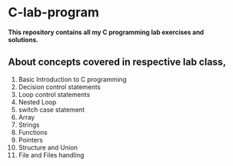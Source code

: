 <h1>C-lab-program</h1>
<p><b>This repository contains all my C programming lab exercises and solutions.</b></p>
<h2>About concepts covered in respective lab class,</h2>
<ol>
    <li>Basic Introduction to C programming</li>
    <li>Decision control statements</li>
    <li>Loop control statements</li>
    <li>Nested Loop</li>
    <li>switch case statement</li>
    <li>Array</li>
    <li>Strings</li>
    <li>Functions</li>
    <li>Pointers</li>
    <li>Structure and Union</li>
    <li>File and Files handling</li>
</ol>

